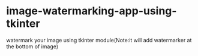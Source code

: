 # image-watermarking-app-using-tkinter
watermark your image using tkinter module(Note:it will add watermarker  at the bottom of image)
